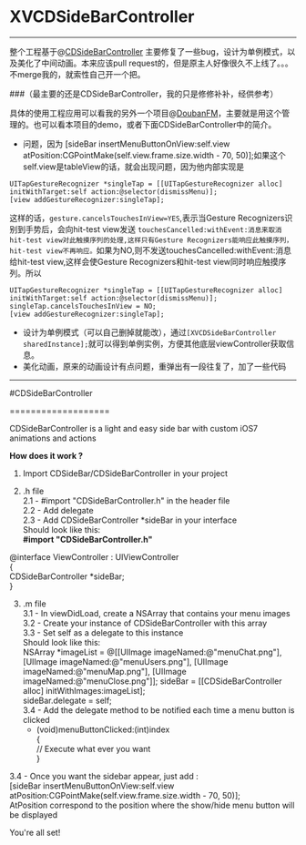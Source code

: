 # XVCDSideBarController

---

整个工程基于@[CDSideBarController](https://github.com/christophedellac/CDSideBarController) 主要修复了一些bug，设计为单例模式，以及美化了中间动画。本来应该pull request的，但是原主人好像很久不上线了。。。不merge我的，就索性自己开一个把。

###（最主要的还是CDSideBarController，我的只是修修补补，经供参考）

具体的使用工程应用可以看我的另外一个项目@[DoubanFM](https://github.com/XVXVXXX/DoubanFM)，主要就是用这个管理的。也可以看本项目的demo，或者下面CDSideBarController中的简介。
  
* 问题，因为 [sideBar insertMenuButtonOnView:self.view atPosition:CGPointMake(self.view.frame.size.width - 70, 50)];如果这个self.view是tableView的话，就会出现问题，因为他内部实现是

```
UITapGestureRecognizer *singleTap = [[UITapGestureRecognizer alloc] initWithTarget:self action:@selector(dismissMenu)];
[view addGestureRecognizer:singleTap];
```

这样的话，```gesture.cancelsTouchesInView=YES```,表示当Gesture Recognizers识别到手势后，会向hit-test view发送 ```touchesCancelled:withEvent:消息来取消hit-test view对此触摸序列的处理,这样只有Gesture Recognizers能响应此触摸序列，hit-test view不再响应。```如果为NO,则不发送touchesCancelled:withEvent:消息给hit-test view,这样会使Gesture Recognizers和hit-test view同时响应触摸序列。所以

```
UITapGestureRecognizer *singleTap = [[UITapGestureRecognizer alloc] initWithTarget:self action:@selector(dismissMenu)];
singleTap.cancelsTouchesInView = NO;
[view addGestureRecognizer:singleTap];
```

* 设计为单例模式（可以自己删掉就能改），通过```[XVCDSideBarController sharedInstance];```就可以得到单例实例，方便其他底层viewController获取信息。
* 美化动画，原来的动画设计有点问题，重弹出有一段往复了，加了一些代码

---

#CDSideBarController

===================

CDSideBarController is a light and easy side bar with custom iOS7 animations and actions

<strong>How does it work ?</strong>

1. Import CDSideBar/CDSideBarController in your project

2. .h file<br/>
  2.1 - #import "CDSideBarController.h" in the header file<br/>
  2.2 - Add <CDSideBarControllerDelegate> delegate<br/>
  2.3 - Add CDSideBarController *sideBar in your interface<br/>
  Should look like this: <br/>
      <strong>#import "CDSideBarController.h"</strong><br/>
  
  @interface ViewController : UIViewController <CDSideBarControllerDelegate><br/>
  {<br/>
      CDSideBarController *sideBar;<br/>
  }<br/>

3. .m file<br/>
  3.1 - In viewDidLoad, create a NSArray that contains your menu images<br/>
  3.2 - Create your instance of CDSideBarController with this array<br/>
  3.3 - Set self as a delegate to this instance<br/>
        Should look like this:<br/>
         NSArray *imageList = @[[UIImage imageNamed:@"menuChat.png"], [UIImage imageNamed:@"menuUsers.png"], [UIImage       imageNamed:@"menuMap.png"], [UIImage imageNamed:@"menuClose.png"]];
    sideBar = [[CDSideBarController alloc] initWithImages:imageList];<br/>
    sideBar.delegate = self;<br/>
  3.4 - Add the delegate method to be notified each time a menu button is clicked<br/>
      - (void)menuButtonClicked:(int)index<br/>
      {<br/>
          // Execute what ever you want<br/>
      }<br/>

  3.4 - Once you want the sidebar appear, just add :<br/>
         [sideBar insertMenuButtonOnView:self.view atPosition:CGPointMake(self.view.frame.size.width - 70, 50)];<br/>
        AtPosition correspond to the position where the show/hide menu button will be displayed<br/>

You're all set!<br/>